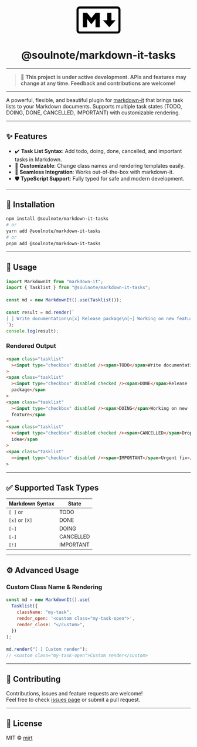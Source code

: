 <!-- markdown-it-tasks -->

<p align="center">
  <img src="logo.png" alt="Markdown Logo" width="120" />
</p>

<h1 align="center">@soulnote/markdown-it-tasks</h1>

---

> 🚧 **This project is under active development. APIs and features may change at any time. Feedback and contributions are welcome!**

---

A powerful, flexible, and beautiful plugin for <a href="https://github.com/markdown-it/markdown-it">markdown-it</a> that brings task lists to your Markdown documents. Supports multiple task states (TODO, DOING, DONE, CANCELLED, IMPORTANT) with customizable rendering.

---

## ✨ Features

- ✔️ **Task List Syntax**: Add todo, doing, done, cancelled, and important tasks in Markdown.
- 🎨 **Customizable**: Change class names and rendering templates easily.
- 🧩 **Seamless Integration**: Works out-of-the-box with markdown-it.
- 🛡️ **TypeScript Support**: Fully typed for safe and modern development.

---

## 🚀 Installation

```bash
npm install @soulnote/markdown-it-tasks
# or
yarn add @soulnote/markdown-it-tasks
# or
pnpm add @soulnote/markdown-it-tasks
```

---

## 📝 Usage

```js
import MarkdownIt from "markdown-it";
import { Tasklist } from "@soulnote/markdown-it-tasks";

const md = new MarkdownIt().use(Tasklist());

const result = md.render(`
[ ] Write documentation\n[x] Release package\n[~] Working on new feature\n[-] Dropped idea\n[!] Urgent fix
`);
console.log(result);
```

### Rendered Output

```html
<span class="tasklist"
  ><input type="checkbox" disabled /><span>TODO</span>Write documentation</span
>
<span class="tasklist"
  ><input type="checkbox" disabled checked /><span>DONE</span>Release
  package</span
>
<span class="tasklist"
  ><input type="checkbox" disabled /><span>DOING</span>Working on new
  feature</span
>
<span class="tasklist"
  ><input type="checkbox" disabled checked /><span>CANCELLED</span>Dropped
  idea</span
>
<span class="tasklist"
  ><input type="checkbox" disabled /><span>IMPORTANT</span>Urgent fix</span
>
```

---

## ✅ Supported Task Types

| Markdown Syntax | State     |
| --------------- | --------- |
| `[ ]` or        | TODO      |
| `[x]` or `[X]`  | DONE      |
| `[~]`           | DOING     |
| `[-]`           | CANCELLED |
| `[!]`           | IMPORTANT |

---

## ⚙️ Advanced Usage

### Custom Class Name & Rendering

```js
const md = new MarkdownIt().use(
  Tasklist({
    className: "my-task",
    render_open: '<custom class="my-task-open">',
    render_close: "</custom>",
  })
);

md.render("[ ] Custom render");
// <custom class="my-task-open">Custom render</custom>
```

---

## 🤝 Contributing

Contributions, issues and feature requests are welcome!<br/>
Feel free to check [issues page](https://github.com/mjrt/markdown-it-tasklists/issues) or submit a pull request.

---

## 📄 License

MIT © [mjrt](https://github.com/mjrt)
